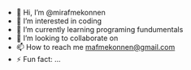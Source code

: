 - 👋 Hi, I’m @mirafmekonnen
- 👀 I’m interested in coding
- 🌱 I’m currently learning programing fundumentals
- 💞️ I’m looking to collaborate on 
- 📫 How to reach me mafmekonnen@gmail.com
- ⚡ Fun fact: ...

<!---
mirafmekonnen/mirafmekonnen is a ✨ special ✨ repository because its `README.md` (this file) appears on your GitHub profile.
You can click the Preview link to take a look at your changes.
--->
